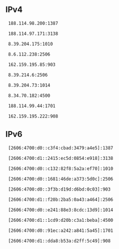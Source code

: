 ## IPv4
```
 188.114.98.200:1387
```
```
 188.114.97.171:3138
```
```
 8.39.204.175:1010
```
```
 8.6.112.238:2506
```
```
 162.159.195.85:903
```
```
 8.39.214.6:2506
```
```
 8.39.204.73:1014
```
```
 8.34.70.182:4500
```
```
 188.114.99.44:1701
```
```
 162.159.195.222:908
```

## IPv6
```
 [2606:4700:d0::c3f4:cbad:3479:a4e5]:1387
```
```
 [2606:4700:d1::2415:ec5d:0854:e918]:3138
```
```
 [2606:4700:d0::c132:82f8:5a2a:ef70]:1010
```
```
 [2606:4700:d0::1681:46de:a373:5d0c]:2506
```
```
 [2606:4700:d0::3f3b:d19d:d6bd:0c03]:903
```
```
 [2606:4700:d1::f20b:2ba5:0a43:a464]:2506
```
```
 [2606:4700:d0::e241:88e3:8cdc:13d9]:1014
```
```
 [2606:4700:d1::1cd9:d20b:c3a1:beba]:4500
```
```
 [2606:4700:d0::91ec:a242:a841:5a45]:1701
```
```
 [2606:4700:d1::dda8:b53a:d2ff:5c49]:908
```
